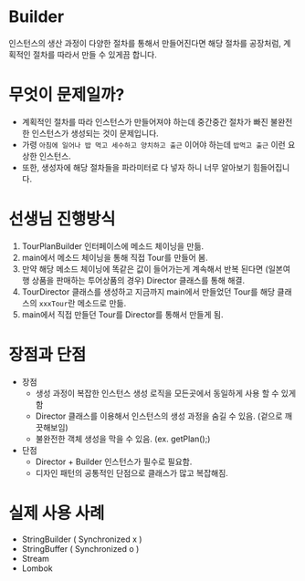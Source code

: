 # Builder
인스턴스의 생산 과정이 다양한 절차를 통해서 만들어진다면
해당 절차를 공장처럼, 계획적인 절차를 따라서 만들 수 있게끔 합니다.

# 무엇이 문제일까?
- 계획적인 절차를 따라 인스턴스가 만들어져야 하는데 중간중간 절차가 빠진 불완전한 인스턴스가 생성되는 것이 문제입니다.
- 가령 `아침에 일어나 밥 먹고 세수하고 양치하고 출근` 이어야 하는데 `밥먹고 출근` 이런 요상한 인스턴스.
- 또한, 생성자에 해당 절차들을 파라미터로 다 넣자 하니 너무 알아보기 힘들어집니다.

# 선생님 진행방식
1. TourPlanBuilder 인터페이스에 메소드 체이닝을 만듦.
2. main에서 메소드 체이닝을 통해 직접 Tour를 만들어 봄.
3. 만약 해당 메소드 체이닝에 똑같은 값이 들어가는게 계속해서 반복 된다면 (일본여행 상품을 판매하는 투어상품의 경우) Director 클래스를 통해 해결.
4. TourDirector 클래스를 생성하고 지금까지 main에서 만들었던 Tour를 해당 클래스의 `xxxTour`란 메소드로 만듦.
5. main에서 직접 만들던 Tour를 Director를 통해서 만들게 됨.


# 장점과 단점
- 장점
  - 생성 과정이 복잡한 인스턴스 생성 로직을 모든곳에서 동일하게 사용 할 수 있게 함
  - Director 클래스를 이용해서 인스턴스의 생성 과정을 숨길 수 있음. (겉으로 깨끗해보임)
  - 불완전한 객체 생성을 막을 수 있음. (ex. getPlan();)
- 단점
  - Director + Builder 인스턴스가 필수로 필요함.
  - 디자인 패턴의 공통적인 단점으로 클래스가 많고 복잡해짐.

# 실제 사용 사례
- StringBuilder ( Synchronized x )
- StringBuffer ( Synchronized o )
- Stream
- Lombok
